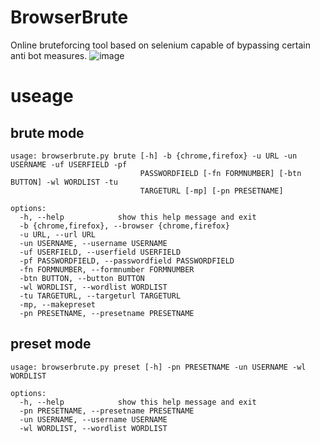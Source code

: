 # BrowserBrute
Online bruteforcing tool based on selenium capable of bypassing certain anti bot measures.
![image](https://github.com/malectricasoftware/BrowserBrute/assets/107813117/b794087e-987a-47fd-9ccf-aaecebd2c244)

# useage
## brute mode
```
usage: browserbrute.py brute [-h] -b {chrome,firefox} -u URL -un USERNAME -uf USERFIELD -pf
                             PASSWORDFIELD [-fn FORMNUMBER] [-btn BUTTON] -wl WORDLIST -tu
                             TARGETURL [-mp] [-pn PRESETNAME]

options:
  -h, --help            show this help message and exit
  -b {chrome,firefox}, --browser {chrome,firefox}
  -u URL, --url URL
  -un USERNAME, --username USERNAME
  -uf USERFIELD, --userfield USERFIELD
  -pf PASSWORDFIELD, --passwordfield PASSWORDFIELD
  -fn FORMNUMBER, --formnumber FORMNUMBER
  -btn BUTTON, --button BUTTON
  -wl WORDLIST, --wordlist WORDLIST
  -tu TARGETURL, --targeturl TARGETURL
  -mp, --makepreset
  -pn PRESETNAME, --presetname PRESETNAME
```
 
## preset mode 
```
usage: browserbrute.py preset [-h] -pn PRESETNAME -un USERNAME -wl WORDLIST

options:
  -h, --help            show this help message and exit
  -pn PRESETNAME, --presetname PRESETNAME
  -un USERNAME, --username USERNAME
  -wl WORDLIST, --wordlist WORDLIST
``` 
